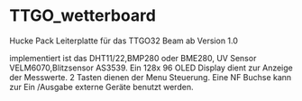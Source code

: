 # TTGO_wetterboard
Hucke Pack Leiterplatte für das TTGO32 Beam ab Version 1.0

implementiert ist das DHT11/22,BMP280 oder BME280, UV Sensor VELM6070,Blitzsensor AS3539.
Ein 128x 96 OLED Display dient zur Anzeige der Messwerte. 2 Tasten dienen der Menu Steuerung.
Eine NF Buchse kann zur Ein /Ausgabe externe Geräte benutzt werden. 

